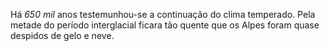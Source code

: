 ﻿Há *650 mil* anos testemunhou-se a continuação do clima temperado. Pela metade do período interglacial ficara tão quente que os Alpes foram quase despidos de gelo e neve.